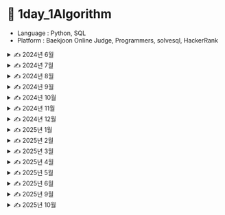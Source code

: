 # 📖 1day_1Algorithm

- Language : Python, SQL
- Platform : Baekjoon Online Judge, Programmers, solvesql, HackerRank


<details>
<summary> ✍️ 2024년 6월 </summary>

| 날짜  | 문제이름      | 언어   |  출처                                                                                |
| ----- | ------------- | ------ | ------------------------------------------------------------------------------------------- |
| 06/28 | 팰린드롬 만들기 | Python | [백준 1213](https://www.acmicpc.net/problem/1213)   |
| 06/29 | 스택 | Python | [백준 10828](https://www.acmicpc.net/problem/10828)   |
| 06/30 | 큐 | Python | [백준 10845](https://www.acmicpc.net/problem/10845)   |
</details>

<details>
<summary> ✍️ 2024년 7월 </summary>

| 날짜  | 문제이름      | 언어   | 풀이 or 출처                                                                                |
| ----- | ------------- | ------ | ------------------------------------------------------------------------------------------- |
| 07/01 | solved.ac | Python | [백준 18110](https://www.acmicpc.net/problem/18110)   |
| 07/02 | 소수 구하기 | Python | [백준 1929](https://www.acmicpc.net/problem/1929)   |
| 07/03 | 통계학 | Python | [백준 2108](https://www.acmicpc.net/problem/2108)   |
| 07/04 | 랜선 자르기 | Python | [백준 1654](https://www.acmicpc.net/problem/1654)   |
| 07/05 | 파도반 수열 | Python | [백준 9461](https://www.acmicpc.net/problem/9461)   |
| 07/06 | 1,2,3 더하기 | Python | [백준 9095](https://www.acmicpc.net/problem/9095)   |
| 07/07 | 2xn 타일링 2 | Python | [백준 11727](https://www.acmicpc.net/problem/11727)   |
| 07/08 | 패션왕 신해빈 | Python | [백준 9375](https://www.acmicpc.net/problem/9375)   |
| 07/09 | 나무 자르기 | Python | [백준 2805](https://www.acmicpc.net/problem/2805)   |
| 07/10 | 최소 힙 | Python | [백준 1927](https://www.acmicpc.net/problem/1927)   |
| 07/11 | 베르트랑 공준 | Python | [백준 4948](https://www.acmicpc.net/problem/4948)   |
| 07/12 | 신나는 함수 실행 | Python | [백준 9184](https://www.acmicpc.net/problem/9184)   |
| 07/13 | 연속합 | Python | [백준 1912](https://www.acmicpc.net/problem/1912)   |
| 07/14 | 트리의 부모 찾기 | Python | [백준 11725](https://www.acmicpc.net/problem/11725)   |
| 07/15 | 골드바흐의 추측 | Python | [백준 9020](https://www.acmicpc.net/problem/9020)   |
| 07/16 | 크로스워드 | Python | [백준 1706](https://www.acmicpc.net/problem/1706)   |
| 07/17 | 로또 | Python | [백준 6603](https://www.acmicpc.net/problem/6603)   |
| 07/18 | 에디터 | Python | [백준 1406](https://www.acmicpc.net/problem/1406)   |
| 07/19 | 가장 큰 증가하는 부분 수열 | Python | [백준 11055](https://www.acmicpc.net/problem/11055)   |
| 07/20 | A → B | Python | [백준 16953](https://www.acmicpc.net/problem/16953)   |
| 07/21 | 이항 계수 2 | Python | [백준 11051](https://www.acmicpc.net/problem/11051)   |
| 07/22 | 구간 합 구하기 5 | Python | [백준 11660](https://www.acmicpc.net/problem/11660)   |
| 07/23 | RGB거리 | Python | [백준 1149](https://www.acmicpc.net/problem/1149)   |
| 07/24 | 포도주 시식 | Python | [백준 2156](https://www.acmicpc.net/problem/2156)   |
| 07/25 | 연산자 끼워넣기 | Python | [백준 14888](https://www.acmicpc.net/problem/14888)   |
| 07/26 | 스타트와 링크 | Python | [백준 14889](https://www.acmicpc.net/problem/14889)   |
| 07/27 | 곱셈 | Python | [백준 1629](https://www.acmicpc.net/problem/1629)   |
| 07/28 | 절댓값 힙 | Python | [백준 11286](https://www.acmicpc.net/problem/11286)   |
| 07/29 | 점프 | Python | [백준 1890](https://www.acmicpc.net/problem/1890)   |
| 07/30 | 경로 찾기 | Python | [백준 11403](https://www.acmicpc.net/problem/11403)   |
| 07/31 | 카드 구매하기 | Python | [백준 11052](https://www.acmicpc.net/problem/11052)   |
</details>

<details>
<summary> ✍️ 2024년 8월 </summary>

| 날짜  | 문제이름      | 언어   | 풀이 or 출처                                                                                |
| ----- | ------------- | ------ | ------------------------------------------------------------------------------------------- |
| 08/01 | 트리 순회 | Python | [백준 1991](https://www.acmicpc.net/problem/1991)   |
| 08/02 | IOIOI | Python | [백준 5525](https://www.acmicpc.net/problem/5525)   |
| 08/12 | 없어진 기록 찾기 | SQL | [프로그래머스 59042](https://school.programmers.co.kr/learn/courses/30/lessons/59042)   |
| 08/13 | 헌내기는 친구가 필요해| Python | [백준 21736](https://www.acmicpc.net/problem/5525)   |
|       | 있었는데요 없었습니다 | SQL | [프로그래머스 59043](https://school.programmers.co.kr/learn/courses/30/lessons/59043)   |
| 08/14 | 과일 탕후루| Python | [백준 30804](https://www.acmicpc.net/problem/30804)   |
|       | 오랜 기간 보호한 동물(1) | SQL | [프로그래머스 59044](https://school.programmers.co.kr/learn/courses/30/lessons/59044)   |
| 08/15 | 숫자 놀이| Python | [백준 2777](https://www.acmicpc.net/problem/2777)   |
|       | 오랜 기간 보호한 동물(2) | SQL | [프로그래머스 59411](https://school.programmers.co.kr/learn/courses/30/lessons/59411)   |
| 08/16 | 골드바흐 파티션| Python | [백준 17103](https://www.acmicpc.net/problem/17103)   |
|       | 헤비 유저가 소유한 장소 | SQL | [프로그래머스 77487](https://school.programmers.co.kr/learn/courses/30/lessons/77487)   |
| 08/17 | 조건별로 분류하여 주문상태 출력하기 | SQL | [프로그래머스 131113](https://school.programmers.co.kr/learn/courses/30/lessons/131113)   |
|       | 카드 합체 놀이| Python | [백준 15903](https://www.acmicpc.net/problem/15903)   |
| 08/18 | 조건별로 분류하여 주문상태 출력하기 | SQL | [프로그래머스 131123](https://school.programmers.co.kr/learn/courses/30/lessons/131123)   |
|       | 1,2,3더하기 3| Python | [백준 15988](https://www.acmicpc.net/problem/15988)   |
| 08/19 | 카테고리 별 도서 판매량 집계하기 | SQL | [프로그래머스 144855](https://school.programmers.co.kr/learn/courses/30/lessons/144855)   |
|       | 여우는 어떻게 울지?| Python | [백준 9536](https://www.acmicpc.net/problem/9536)   |
| 08/20 | 대여 횟수가 많은 자동차들의 월별 대여 횟수 구하기 | SQL | [프로그래머스 151139](https://school.programmers.co.kr/learn/courses/30/lessons/151139)   |
| 08/21 | 자동차 대여 기록에서 대여중/대여 가능 여부 구분하기 | SQL | [프로그래머스 157340](https://school.programmers.co.kr/learn/courses/30/lessons/157340)   |
|       | 키로거 | Python | [백준 5397](https://www.acmicpc.net/problem/5397)   |
| 08/22 | 대여 기록이 존재하는 자동차 리스트 구하기 | SQL | [프로그래머스 157341](https://school.programmers.co.kr/learn/courses/30/lessons/157341)   |
|       | 가장 긴 감소하는 부분 수열 | Python | [백준 11722](https://www.acmicpc.net/problem/11722)   |
| 08/23 | 조건에 맞는 사용자와 총 거래금액 조회하기 | SQL | [프로그래머스 164668](https://school.programmers.co.kr/learn/courses/30/lessons/164668)   |
|       | 수열 | Python | [백준 2559](https://www.acmicpc.net/problem/2559)   |
| 08/24 | 조건에 맞는 사용자 정보 조회하기 | SQL | [프로그래머스 164670](https://school.programmers.co.kr/learn/courses/30/lessons/164670)   |
|       | 섬의 개수 | Python | [백준 4963](https://www.acmicpc.net/problem/4963)   |
| 08/25 | 조회수가 가장 많은 중고거래 게시판의 첨부파일 조회하기 | SQL | [프로그래머스 164671](https://school.programmers.co.kr/learn/courses/30/lessons/164671)   |
|       | N과 M (9) | Python | [백준 15663](https://www.acmicpc.net/problem/15663)   |
| 08/26 | 업그레이드 할 수 없는 아이템 구하기 | SQL | [프로그래머스 273712](https://school.programmers.co.kr/learn/courses/30/lessons/273712)   |
|       | 나이트의 이동 | Python | [백준 7562](https://www.acmicpc.net/problem/7562)   |
| 08/27 | 부서별 평균 연봉 조회하기 | SQL | [프로그래머스 284529](https://school.programmers.co.kr/learn/courses/30/lessons/284529)   |
|       | 영역 구하기 | Python | [백준 2583](https://www.acmicpc.net/problem/2583)   |
| 08/28 | 물고기 종류 별 대어 찾기 | SQL | [프로그래머스 293261](https://school.programmers.co.kr/learn/courses/30/lessons/293261)   |
|       | 오르막 수 | Python | [백준 11057](https://www.acmicpc.net/problem/11057)   |
| 08/29 | 특정 조건을 만족하는 물고기별 수와 최대 길이 구하기 | SQL | [프로그래머스 298519](https://school.programmers.co.kr/learn/courses/30/lessons/298519)   |
|       | 신입 사원 | Python | [백준 1946](https://www.acmicpc.net/problem/1946)   |
| 08/30 | 대장균들의 자식의 수 구하기 | SQL | [프로그래머스 299305](https://school.programmers.co.kr/learn/courses/30/lessons/299305)   |
|       | 동물원 | Python | [백준 1309](https://www.acmicpc.net/problem/1309)   |
| 08/31 | 대장균의 크기에 따라 분류하기1 | SQL | [프로그래머스 299307](https://school.programmers.co.kr/learn/courses/30/lessons/299307)   |
|       | 카잉 달력 | Python | [백준 6064](https://www.acmicpc.net/problem/6064)   |

</details>

<details>
<summary> ✍️ 2024년 9월 </summary>

| 날짜  | 문제이름      | 언어   |  출처                                                                                |
| ----- | ------------- | ------ | ------------------------------------------------------------------------------------------- |
| 09/01 | 대장균의 크기에 따라 분류하기2 | SQL | [프로그래머스 301649](https://school.programmers.co.kr/learn/courses/30/lessons/301649)   |
|       | 스타트링크 | Python | [백준 5014](https://www.acmicpc.net/problem/5014)   |
| 09/02 | 보호소에서 중성화한 동물 | SQL | [프로그래머스 59045](https://school.programmers.co.kr/learn/courses/30/lessons/59045)   |
| 09/03 | 입양 시각 구하기(2) | SQL | [프로그래머스 59413](https://school.programmers.co.kr/learn/courses/30/lessons/59413)   |
|       | 그림 | Python | [백준 1926](https://www.acmicpc.net/problem/1926)   |
| 09/04 | 골드바흐의 추측 | Python | [백준 6588](https://www.acmicpc.net/problem/6588)   |
|       | 우유와 요거트가 담긴 장바구니 | SQL | [프로그래머스 62284](https://school.programmers.co.kr/learn/courses/30/lessons/62284)   |
| 09/05 | 1로 만들기 2 | Python | [백준 12852](https://www.acmicpc.net/problem/12852)   |
| 09/06 | 기타 레슨 | Python | [백준 2343](https://www.acmicpc.net/problem/2343)   |
|       | 5월 식품들의 총매출 조회하기 | SQL | [프로그래머스 131117](https://school.programmers.co.kr/learn/courses/30/lessons/131117)   |
| 09/07 | 행렬 | Python | [백준 1080](https://www.acmicpc.net/problem/1080)   |
|       | 서울에 위치한 식당 목록 출력하기 | SQL | [프로그래머스 131118](https://school.programmers.co.kr/learn/courses/30/lessons/131118)   |
| 09/08 | 음식물 피하기 | Python | [백준 1743](https://www.acmicpc.net/problem/1743)   |
|       | 그룹별 조건에 맞는 식당 목록 출력하기 | SQL | [프로그래머스 131124](https://school.programmers.co.kr/learn/courses/30/lessons/131124)   |
| 09/09 | 최대공약수 | Python | [백준 1850](https://www.acmicpc.net/problem/1850)   |
|       | 년, 월, 성별 별 상품 구매 회원 수 구하기 | SQL | [프로그래머스 131532](https://school.programmers.co.kr/learn/courses/30/lessons/131532)   |
| 09/10 | 카드 구매하기 2 | Python | [백준 16194](https://www.acmicpc.net/problem/16194)   |
|       | 오프라인/온라인 판매 데이터 통합하기 | SQL | [프로그래머스 131537](https://school.programmers.co.kr/learn/courses/30/lessons/131537)   |
| 09/11 | 소수&팰린드롬 | Python | [백준 1747](https://www.acmicpc.net/problem/1747)   |
|       | 취소되지 않은 진료 예약 조회하기 | SQL | [프로그래머스 132204](https://school.programmers.co.kr/learn/courses/30/lessons/132204)   |
| 09/12 | 트럭 | Python | [백준 13335](https://www.acmicpc.net/problem/13335)   |
|       | 주문량이 많은 아이스크림들 조회하기 | SQL | [프로그래머스 133027](https://school.programmers.co.kr/learn/courses/30/lessons/133027)   |
| 09/13 | 저자 별 카테고리 별 매출액 집계하기 | SQL | [프로그래머스 144856](https://school.programmers.co.kr/learn/courses/30/lessons/144856)   |
|       | 기타리스트 | Python | [백준 1495](https://www.acmicpc.net/problem/1495)   |
| 09/20 | 회전 초밥 | Python | [백준 2531](https://www.acmicpc.net/problem/2531)   |
|       | 자동차 대여 기록 별 금액 구하기 | SQL | [프로그래머스 151141](https://school.programmers.co.kr/learn/courses/30/lessons/151141)   |
| 09/21 | 극장 좌석 | Python | [백준 2302](https://www.acmicpc.net/problem/2302)   |
|       | 특정 기간동안 대여 가능한 자동차들의 대여비용 구하기 | SQL | [프로그래머스 157339](https://school.programmers.co.kr/learn/courses/30/lessons/157339)   |
| 09/22 | 전쟁-전투 | Python | [백준 1303](https://www.acmicpc.net/problem/2302)   |
|       | FrontEnd 개발자 찾기 | SQL | [프로그래머스 276035](https://school.programmers.co.kr/learn/courses/30/lessons/276035)   |
| 09/23 | 양 | Python | [백준 3184](https://www.acmicpc.net/problem/3184)   |
|       | 언어별 개발자 분류하기 | SQL | [프로그래머스 276036](https://school.programmers.co.kr/learn/courses/30/lessons/276036)   |
| 09/24 | 인간-컴퓨터 상호작용 | Python | [백준 16139](https://www.acmicpc.net/problem/16139)   |
|       | 연간 평가점수에 해당하는 평가 등급 및 성과금 조회하기 | SQL | [프로그래머스 284528](https://school.programmers.co.kr/learn/courses/30/lessons/284528)   |
| 09/25 | 특정 세대의 대장균 찾기 | SQL | [프로그래머스 301650](https://school.programmers.co.kr/learn/courses/30/lessons/301650)   |
| 09/26 | 지름길 | Python | [백준 1446](https://www.acmicpc.net/problem/1446)   |
| 09/27 | 완전 이진 트리 | Python | [백준 9934](https://www.acmicpc.net/problem/9934)   |
</details>

</details>

<details>
<summary> ✍️ 2024년 10월 </summary>

| 날짜  | 문제이름      | 언어   |  출처                                                                                |
| ----- | ------------- | ------ | ------------------------------------------------------------------------------------------- |
| 10/05 | 다음 소수 | Python | [백준 4134](https://www.acmicpc.net/problem/4134)   |
| 10/06 | queuestack | Python | [백준 24511](https://www.acmicpc.net/problem/24511)   |
| 10/09 | 영단어 암기는 괴로워 | Python | [백준 20920](https://www.acmicpc.net/problem/20920)   |
| 10/11 | 알고리즘 수업 - 병합 정렬 1 | Python | [백준 24060](https://www.acmicpc.net/problem/24060)   |
| 10/13 | 칸토어 집합 | Python | [백준 4779](https://www.acmicpc.net/problem/4779)   |
| 10/15 | 별 찍기 - 10 | Python | [백준 2447](https://www.acmicpc.net/problem/2447)   |
| 10/25 | 하노이 탑 이동 순서 | Python | [백준 11729](https://www.acmicpc.net/problem/11729)   |
| 10/28 | N-Queen | Python | [백준 9663](https://www.acmicpc.net/problem/9663)   |
| 10/31 | 스도쿠 | Python | [백준 2580](https://www.acmicpc.net/problem/2580)   |
</details>


<details>
<summary> ✍️ 2024년 11월 </summary>

| 날짜  | 문제이름      | 언어   |  출처                                                                                |
| ----- | ------------- | ------ | ------------------------------------------------------------------------------------------- |
| 11/04 | 알고리즘 수업 - 피보나치 수 1 | Python | [백준 24416](https://www.acmicpc.net/problem/24416)   |
| 11/05 | 가장 긴 바이토닉 부분 수열 | Python | [백준 11054](https://www.acmicpc.net/problem/11054)   |
| 11/06 | 전깃줄 | Python | [백준 2565](https://www.acmicpc.net/problem/2565)   |
| 11/07 | LCS | Python | [백준 9251](https://www.acmicpc.net/problem/9251)   |
| 11/08 | 평범한 배낭 | Python | [백준 12865](https://www.acmicpc.net/problem/12865)   |
| 11/10 | 나머지 합 | Python | [백준 10986](https://www.acmicpc.net/problem/10986)   |
| 11/16 | 다중 항목 선호도 조사 (Large) | Python | [백준 25327](https://www.acmicpc.net/problem/25327)   |
| 11/21 | 삼삼한 수 | Python | [백준 17253](https://www.acmicpc.net/problem/17253)   |
| 11/24 | 약속 | Python | [백준 1183](https://www.acmicpc.net/problem/1183)   |
| 11/25 | 표적지 옮기기 | Python | [백준 23973](https://www.acmicpc.net/problem/23973)   |
| 11/27 | RPG 마스터 오명진 | Python | [백준 22941](https://www.acmicpc.net/problem/22941)   |
| 11/30 | 이항 계수 3 | Python | [백준 11401](https://www.acmicpc.net/problem/11401)   |

</details>


<details>
<summary> ✍️ 2024년 12월 </summary>

| 날짜  | 문제이름      | 언어   |  출처                                                                                |
| ----- | ------------- | ------ | ------------------------------------------------------------------------------------------- |
| 12/03 | 특정 거리의 도시 찾기 | Python | [백준 18352](https://www.acmicpc.net/problem/18352)   |
| 12/04 | 정제헌을 팔자! | Python | [백준 9273](https://www.acmicpc.net/problem/9273)   |
| 12/08 | 멸종위기의 대장균 찾기 | SQL| [프로그래머스 301651](https://school.programmers.co.kr/learn/courses/30/lessons/301651)   |
| 12/09 | 상품을 구매한 회원 비율 구하기 | SQL| [프로그래머스 131534](https://school.programmers.co.kr/learn/courses/30/lessons/131534)   |
| 12/11 | 어린 왕자 | Python | [백준 1004](https://www.acmicpc.net/problem/1004)   |
| 12/12 | 두 테이블 결합하기 | SQL | [solvesql join](https://solvesql.com/problems/join/)   |
| 12/13 | 레스토랑 웨이터의 팁 분석 | SQL | [solvesql tip-analysis](https://solvesql.com/problems/tip-analysis/)   |
| 12/14 | 일별 블로그 방문자 수 집계 | SQL | [solvesql blog-counter](https://solvesql.com/problems/blog-counter/)   |
| 12/15 | 우리 플랫폼에 정착한 판매자 2 | SQL | [solvesql settled-sellers-2](https://solvesql.com/problems/settled-sellers-2/)   |
| 12/17 | 레스토랑의 일일 매출 | SQL | [solvesql daily-revenue](https://solvesql.com/problems/daily-revenue/)   |
| 12/18 | 버뮤다 삼각지대에 들어가버린 택배 | SQL | [solvesql shipment-in-bermuda](https://solvesql.com/problems/shipment-in-bermuda/)   |
| 12/19 | 쇼핑몰의 일일 매출액 | SQL | [solvesql olist-daily-revenue](https://solvesql.com/problems/olist-daily-revenue/)   |
| 12/20 | 점검이 필요한 자전거 찾기 | SQL | [solvesql inspection-needed-bike](https://solvesql.com/problems/inspection-needed-bike/)   |
| 12/21 | 레스토랑의 대목 | SQL | [solvesql high-season-of-restaurant](https://solvesql.com/problems/high-season-of-restaurant/)   |
| 12/22 | 레스토랑의 요일별 VIP | SQL | [solvesql restaurant-vip](https://solvesql.com/problems/restaurant-vip/)   |
| 12/23 | 상자넣기 | Python | [백준 1965](https://www.acmicpc.net/problem/1965)   |
| 12/24 | 다음날도 서울숲의 미세먼지 농도는 나쁨 | SQL | [solvesql bad-finedust-measure](https://solvesql.com/problems/bad-finedust-measure/)   |
| 12/25 | 제목이 모음으로 끝나지 않는 영화 | SQL | [solvesql film-ending-with-consonant](https://solvesql.com/problems/film-ending-with-consonant/)   |
| 12/26 | 언더스코어(_)가 포함되지 않은 데이터 찾기 | SQL | [solvesql data-without-underscore](https://solvesql.com/problems/data-without-underscore/)   |
| 12/27 | 게임을 10개 이상 발매한 퍼블리셔 찾기 | SQL | [solvesql publisher-with-many-games](https://solvesql.com/problems/publisher-with-many-games/)   |
| 12/28 | 기증품 비율 계산하기 | SQL | [solvesql ratio-of-gifts](https://solvesql.com/problems/ratio-of-gifts/)   |
| 12/29 | 최대값을 가진 행 찾기 | SQL | [solvesql max-row](https://solvesql.com/problems/max-ros/)   |
| 12/30 | 3년간 들어온 소장품 집계하기 | SQL | [solvesql summary-of-artworks-in-3-years](https://solvesql.com/problems/summary-of-artworks-in-3-years/)     |
| 12/31 | 복수 국적 메달 수상한 선수 찾기 | SQL | [solvesql multiple-medalist](https://solvesql.com/problems/multiple-medalist/)    |

</details>

<details>
<summary> ✍️ 2025년 1월 </summary>

| 날짜  | 문제이름      | 언어   |  출처                                                                                |
| ----- | ------------- | ------ | ------------------------------------------------------------------------------------------- |
| 01/01 | 할부는 몇 개월로 해드릴까요 | SQL | [solvesql installment-month](https://solvesql.com/problems/installment-month/)    |
| 01/02 | 지역별 주문의 특징 | SQL | [solvesql characteristics-of-orders](https://solvesql.com/problems/characteristics-of-orders/)   |
| 01/03 | 배송 예정일 예측 성공과 실패 | SQL | [solvesql estimated-delivery-date](https://solvesql.com/problems/estimated-delivery-date/)    |
| 01/06 | 우울한 방학 | Python | [백준 17392](https://www.acmicpc.net/problem/17392)     |
| 01/07 | 쇼핑몰의 일일 매출액과 ARPPU | SQL | [solvesql daily-arppu](https://solvesql.com/problems/daily-arppu/)    |
| 01/08 | 체인 | Python | [백준 2785](https://www.acmicpc.net/problem/2785)     |
| 01/10 | 멘토링 짝꿍 리스트 | SQL | [solvesql mentor-mentee-list](https://solvesql.com/problems/mentor-mentee-list/)    |
| 01/11 | 작품이 없는 작가 찾기 | SQL | [solvesql artists-without-artworks](https://solvesql.com/problems/artist-without-artworks/)    |
| 01/13 | 암기왕 | Python | [백준 2776](https://www.acmicpc.net/problem/2776)     |
| 01/15 | 선분 위의 점 | Python | [백준 11663](https://www.acmicpc.net/problem/11663)     |
| 01/17 | 두 용액 | Python | [백준 2470](https://www.acmicpc.net/problem/2470)     |
| 01/18 | 온라인 쇼핑몰의 월 별 매출액 집계 | SQL | [solvesql shoppingmall-monthly-summary](https://solvesql.com/problems/shoppingmall-monthly-summary/)    |
| 01/19 | 게임 평점 예측하기 1 | SQL | [solvesql predict-game-scores-1](https://solvesql.com/problems/predict-game-scores-1/)    |
| 01/20 | DFS와 BFS | Python | [백준 1260](https://www.acmicpc.net/problem/1260)     |
| 01/21 | 숨바꼭질 | Python | [백준 1697](https://www.acmicpc.net/problem/1697)     |
| 01/23 | 이분 그래프 | Python | [백준 1707](https://www.acmicpc.net/problem/1707)     |
| 01/24 | 빙산 | Python | [백준 2573](https://www.acmicpc.net/problem/2573)     |
| 01/26 | 서울숲 요일별 대기오염도 계산하기 | SQL | [solvesql weekday-stats-airpollution](https://solvesql.com/problems/weekday-stats-airpollution/)     |
| 01/28 | 폐쇄할 따릉이 정류소 찾기 2 | SQL | [solvesql find-unnecessary-station-2](https://solvesql.com/problems/find-unnecessary-station-2/)     |
| 01/29 | 멀티 플랫폼 게임 찾기 | SQL | [solvesql multiplatform-games](https://solvesql.com/problems/multiplatform-games/)     |
| 01/31 | 전국 카페 주소 데이터 정제하기 | SQL | [solvesql refine-cafe-address](https://solvesql.com/problems/refine-cafe-adress/)     |

</details>


<details>
<summary> ✍️ 2025년 2월 </summary>

| 날짜  | 문제이름      | 언어   |  출처                                                                                |
| ----- | ------------- | ------ | ------------------------------------------------------------------------------------------- |
| 02/01 | 입국심사 | Python| [프로그래머스 43238](https://school.programmers.co.kr/learn/courses/30/lessons/43238)   |
| 02/03 | 체스판 다시 칠하기 | Python | [백준 1018](https://www.acmicpc.net/problem/1018)     |
| 02/04 | 숫자 정사각형 | Python | [백준 1051](https://www.acmicpc.net/problem/1051)     |
| 02/06 | 부등호 | Python | [백준 2529](https://www.acmicpc.net/problem/2529)     |
| 02/08 | 오목 | Python | [백준 2615](https://www.acmicpc.net/problem/2615)     |
| 02/09 | 치킨 배달 | Python | [백준 15686](https://www.acmicpc.net/problem/15686)     |
| 02/11 | 미세먼지 수치의 계절간 차이 | SQL | [solvesql finedust-seasonal-summary](https://solvesql.com/problems/finedust-seasonal-summary/)     |
| 02/12 | 맥주 축제 | Python | [백준 17503](https://www.acmicpc.net/problem/17503)     |
| 02/16 | 친구 수 집계하기 | SQL | [solvesql number-of-firends](https://solvesql.com/problems/number-of-friends/)     |
| 02/20 | 합분해 | Python | [백준 2225](https://www.acmicpc.net/problem/2225)     |
| 02/21 | 무한 수열 | Python | [백준 1351](https://www.acmicpc.net/problem/1351)     |
| 02/22 | 가구 판매의 비중이 높았던 날 찾기 | SQL | [solvesql day-of-furniture](https://solvesql.com/problems/day-of-furniture/)     |
| 02/24 | 레스토랑 요일 별 구매금액 Top 3 영수증 | SQL | [solvesql top-3-bill](https://solvesql.com/problems/top-3-bill/)     |
| 02/25 | 게임 개발사의 주력 플랫폼 찾기 | SQL | [solvesql main-platform-of-game-developers](https://solvesql.com/problems/main-platform-of-game-developer/)     |
| 02/26 | 전력 소비량 이동 평균 구하기 | SQL | [solvesql moving-average-of-power-consumption](https://solvesql.com/problems/moving-average-of-power-consumption/)     |
| 02/27 | 펭귄 날개와 몸무게의 상관 계수 | SQL | [solvesql correlation-penguin](https://solvesql.com/problems/correlation-penguin/)     |
| 02/28 | 유량(Flow)와 저량(Stock) | SQL | [solvesql flow-and-stock](https://solvesql.com/problems/flow-and-stock/)     |

</details>

<details>
<summary> ✍️ 2025년 3월 </summary>

| 날짜  | 문제이름      | 언어   |  출처                                                                                |
| ----- | ------------- | ------ | ------------------------------------------------------------------------------------------- |
| 03/04 | 세 명이 서로 친구인 관계 찾기 | SQL | [solvesql friend-group-of-3](https://solvesql.com/problems/friend-group-of-3/)     |
| 03/20 | 4와 7 | Python | [백준 2877](https://www.acmicpc.net/problem/2877)     |
| 03/25 | N과 M (12) | Python | [백준 15666](https://www.acmicpc.net/problem/15666)     |
| 03/27 | 뱀 | Python | [백준 3190](https://www.acmicpc.net/problem/3190)     |

</details>

<details>
<summary> ✍️ 2025년 4월 </summary>

| 날짜  | 문제이름      | 언어   |  출처                                                                                |
| ----- | ------------- | ------ | ------------------------------------------------------------------------------------------- |
| 04/05 | Print Prime Numbers | SQL | [HackerRank Print Prime Numbers](https://www.hackerrank.com/challenges/print-prime-numbers/problem)     |
| 04/06 | Weather Observation Station 20 | SQL | [HackerRank Weather Observation Station 20](https://www.hackerrank.com/challenges/weather-observation-station-20/problem)     |
| 04/10 | The PADS | SQL | [HackerRank The PADS](https://www.hackerrank.com/challenges/the-pads/problem)     |
| 04/13 | 마인크래프트 | Python | [백준 18111](https://www.acmicpc.net/problem/18111)     |
| 04/19 | 네트워크 | Python| [프로그래머스 43162](https://school.programmers.co.kr/learn/courses/30/lessons/43162)   |
| 04/23 | 이중 우선순위 큐 | Python | [백준 7662](https://www.acmicpc.net/problem/7662)     |
| 04/24 | 가장 긴 팰린드롬 | Python| [프로그래머스 12904](https://school.programmers.co.kr/learn/courses/30/lessons/12904)   |
| 04/25 | 적록색약 | Python | [백준 10026](https://www.acmicpc.net/problem/10026)     |
| 04/26 | 거스름돈 | Python| [프로그래머스 12907](https://school.programmers.co.kr/learn/courses/30/lessons/12907)   |
| 04/27 | N번째 큰 수 | Python | [백준 2075](https://www.acmicpc.net/problem/2075)     |

</details>


<details>
<summary> ✍️ 2025년 5월 </summary>

| 날짜  | 문제이름      | 언어   |  출처                                                                                |
| ----- | ------------- | ------ | ------------------------------------------------------------------------------------------- |
| 05/10 | 재밌는 나머지 연산 | Python | [백준 28138](https://www.acmicpc.net/problem/28138)     |
| 05/17 | 토마토 | Python | [백준 7569](https://www.acmicpc.net/problem/7569)     |
| 05/23 | 선입 선출 스케줄링 | Python| [프로그래머스 12920](https://school.programmers.co.kr/learn/courses/30/lessons/12920)   |
| 05/24 | 회전하는 큐 | Python | [백준 1021](https://www.acmicpc.net/problem/1021)     |
| 05/25 | 요세푸스 문제0 | Python | [백준 11866](https://www.acmicpc.net/problem/11866)     |
| 05/26 | DSLR | Python | [백준 9019](https://www.acmicpc.net/problem/9019)     |
| 05/27 | 먹을 것인가 먹힐 것인가 | Python | [백준 7795](https://www.acmicpc.net/problem/7795)     |
| 05/28 | 뱀과 사다리 게임 | Python | [백준 16928](https://www.acmicpc.net/problem/16928)     |
| 05/29 | 로봇 프로젝트 | Python | [백준 3649](https://www.acmicpc.net/problem/3649)     |

</details>

<details>
<summary> ✍️ 2025년 6월 </summary>

| 날짜  | 문제이름      | 언어   |  출처                                                                                |
| ----- | ------------- | ------ | ------------------------------------------------------------------------------------------- |
| 06/05 | AC | Python | [백준 5430](https://www.acmicpc.net/problem/5430)     |
| 06/06 | 폐쇠할 따릉이 정류소 찾기 1 | SQL | [solvesql find-unnecessary-station-1](https://solvesql.com/problems/find-unnecessary-station-1/)     |
| 06/07 | 카테고리 별 매출 비율 | SQL | [solvesql revenue-pct-per-category](https://solvesql.com/problems/revenue-pct-per-category/)     |
| 06/08 | 세션 정의하기 | SQL | [solvesql redefine-session](https://solvesql.com/problems/redefine-session/)     |
| 06/09 | 스테디셀러 작가 찾기 | SQL | [solvesql find-steadyseller-writers](https://solvesql.com/problems/find-steadyseller-writers/)     |
| 06/10 | 세션 유지 시간을 10분으로 재정의하기 | SQL | [solvesql redefine-session-2](https://solvesql.com/problems/redefine-session-2/)     |
| 06/11 | 식품분류별 가장 비싼 식품의 정보 조회하기 | SQL | [프로그래머스 131116](https://school.programmers.co.kr/learn/courses/30/lessons/131116)   |
| 06/12 | 테트로미노 | Python | [백준 14500](https://www.acmicpc.net/problem/14500)     |
| 06/13 | 오큰수 | Python | [백준 17298](https://www.acmicpc.net/problem/17298)     |
| 06/14 | 더하기 사이클 | Python | [백준 1110](https://www.acmicpc.net/problem/1110)     |
| 06/15 | 최소비용 구하기 | Python | [백준 1916](https://www.acmicpc.net/problem/1916)     |
| 06/16 | 1,2,3 더하기 5 | Python | [백준 15990](https://www.acmicpc.net/problem/15990)     |
| 06/17 | 암호 만들기 | Python | [백준 1759](https://www.acmicpc.net/problem/1759)     |
| 06/18 | 링 | Python | [백준 3036](https://www.acmicpc.net/problem/3036)     |
| 06/22 | 방 번호 | Python | [백준 1475](https://www.acmicpc.net/problem/1475)     |
| 06/23 | 공유기 설치 | Python | [백준 2110](https://www.acmicpc.net/problem/2110)     |
| 06/24 | 문자열 폭발 | Python | [백준 9935](https://www.acmicpc.net/problem/9935)     |
| 06/26 | K번째 수 | Python | [백준 1300](https://www.acmicpc.net/problem/1300)     |
| 06/27 | 뒤집기 | Python | [백준 1439](https://www.acmicpc.net/problem/1439)     |
| 06/28 | 체스판 다시 칠하기 2 | Python | [백준 25682](https://www.acmicpc.net/problem/25682)     |
| 06/29 | 국영수 | Python | [백준 10825](https://www.acmicpc.net/problem/10825)     |
| 06/30 | 손익분기점 | Python | [백준 1712](https://www.acmicpc.net/problem/1712)     |

</details>

<details>
<summary> ✍️ 2025년 9월 </summary>

| 날짜  | 문제이름      | 언어   |  출처                                                                                |
| ----- | ------------- | ------ | ------------------------------------------------------------------------------------------- |
| 09/13 | 쇠막대기 | Python | [백준 10799](https://www.acmicpc.net/problem/10799)     |
| 09/16 | 프린터 큐 | Python | [백준 1966](https://www.acmicpc.net/problem/1966)     |
| 09/19 | 카드2 | Python | [백준 2164](https://www.acmicpc.net/problem/2164)     |
| 09/21| Z | Python | [백준 1074](https://www.acmicpc.net/problem/1074)     |
| 09/23| 쿼드트리 | Python | [백준 1992](https://www.acmicpc.net/problem/1992)     |
| 09/24 | 충돌의 수 | Python | [백준 24468](https://www.acmicpc.net/problem/24468)     |
| 09/25 | 최소 회의실 개수 | Python | [백준 19598](https://www.acmicpc.net/problem/19598)     |
| 09/26 | 222-풀링 | Python | [백준 17829](https://www.acmicpc.net/problem/17829)     |
| 09/27 | 부분수열의 합 | Python | [백준 1182](https://www.acmicpc.net/problem/1182)     |
| 09/29 | 유기농 배추 | Python | [백준 1012](https://www.acmicpc.net/problem/1012)     |


</details>


<details>
<summary> ✍️ 2025년 10월 </summary>

| 날짜  | 문제이름      | 언어   |  출처                                                                                |
| ----- | ------------- | ------ | ------------------------------------------------------------------------------------------- |
| 10/14 | 화살표 그리기 | Python | [백준 15970](https://www.acmicpc.net/problem/15970)     |
| 10/15 | 선물 | Python | [백준 1166](https://www.acmicpc.net/problem/1166)     |
| 10/16 | 영웅이는 2의 거듭 제곱을 좋아해! | Python | [백준 20153](https://www.acmicpc.net/problem/20513)     |


</details>